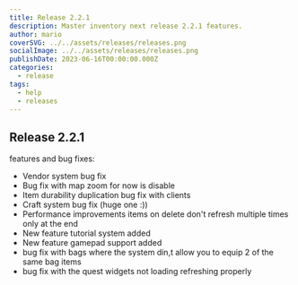 ```yaml
---
title: Release 2.2.1
description: Master inventory next release 2.2.1 features.
author: mario
coverSVG: ../../assets/releases/releases.png
socialImage: ../../assets/releases/releases.png
publishDate: 2023-06-16T00:00:00.000Z
categories:
  - release
tags:
  - help
  - releases
---
```


## Release 2.2.1
features and bug fixes:
- Vendor system bug fix
- Bug fix with map zoom for now is disable
- Item durability duplication bug fix with clients
- Craft system bug fix (huge one :))
- Performance improvements items on delete don't refresh multiple times only at the end
- New feature tutorial system added
- New feature gamepad support added
- bug fix with bags where the system din,t allow you to equip 2 of the same bag items
- bug fix with the quest widgets not loading refreshing properly
